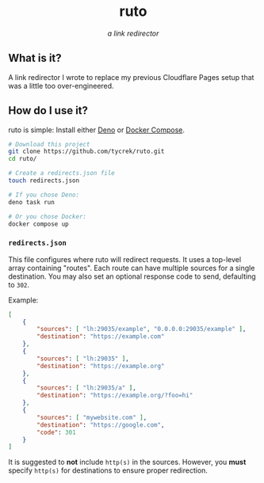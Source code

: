 <div align="center">

# ruto

*a link redirector*

</div>

## What is it?

A link redirector I wrote to replace my previous Cloudflare Pages setup that was a little too over-engineered.

## How do I use it?

ruto is simple: Install either [Deno](https://deno.com/) or [Docker Compose](https://docs.docker.com/compose/).

```bash
# Download this project
git clone https://github.com/tycrek/ruto.git
cd ruto/

# Create a redirects.json file
touch redirects.json

# If you chose Deno:
deno task run

# Or you chose Docker:
docker compose up
```

### `redirects.json`

This file configures where ruto will redirect requests. It uses a top-level array containing "routes". Each route can have multiple sources for a single destination. You may also set an optional response code to send, defaulting to `302`.

Example:

```json
[
	{
		"sources": [ "lh:29035/example", "0.0.0.0:29035/example" ],
		"destination": "https://example.com"
	},
	{
		"sources": [ "lh:29035" ],
		"destination": "https://example.org"
	},
	{
		"sources": [ "lh:29035/a" ],
		"destination": "https://example.org/?foo=hi"
	},
	{
		"sources": [ "mywebsite.com" ],
		"destination": "https://google.com",
		"code": 301
	}
]
```

It is suggested to **not** include `http(s)` in the sources. However, you **must** specify `http(s)` for destinations to ensure proper redirection.
